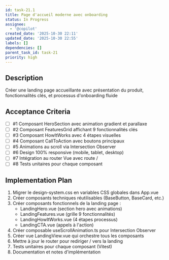```yaml
---
id: task-21.1
title: Page d'accueil moderne avec onboarding
status: In Progress
assignee:
  - '@copilot'
created_date: '2025-10-30 22:11'
updated_date: '2025-10-30 22:55'
labels: []
dependencies: []
parent_task_id: task-21
priority: high
---
```


## Description

<!-- SECTION:DESCRIPTION:BEGIN -->
Créer une landing page accueillante avec présentation du produit, fonctionnalités clés, et processus d'onboarding fluide
<!-- SECTION:DESCRIPTION:END -->

## Acceptance Criteria
<!-- AC:BEGIN -->
- [ ] #1 Composant HeroSection avec animation gradient et parallaxe
- [ ] #2 Composant FeaturesGrid affichant 9 fonctionnalités clés
- [ ] #3 Composant HowItWorks avec 4 étapes visuelles
- [ ] #4 Composant CallToAction avec boutons principaux
- [ ] #5 Animations au scroll via Intersection Observer
- [ ] #6 Design 100% responsive (mobile, tablet, desktop)
- [ ] #7 Intégration au router Vue avec route /
- [ ] #8 Tests unitaires pour chaque composant
<!-- AC:END -->

## Implementation Plan

<!-- SECTION:PLAN:BEGIN -->
1. Migrer le design-system.css en variables CSS globales dans App.vue
2. Créer composants techniques réutilisables (BaseButton, BaseCard, etc.)
3. Créer composants fonctionnels de la landing page :
   - LandingHero.vue (section hero avec animations)
   - LandingFeatures.vue (grille 9 fonctionnalités)
   - LandingHowItWorks.vue (4 étapes processus)
   - LandingCTA.vue (appels à l'action)
4. Créer composable useScrollAnimation.ts pour Intersection Observer
5. Créer vue LandingView.vue qui orchestre tous les composants
6. Mettre à jour le router pour rediriger / vers la landing
7. Tests unitaires pour chaque composant (Vitest)
8. Documentation et notes d'implémentation
<!-- SECTION:PLAN:END -->
